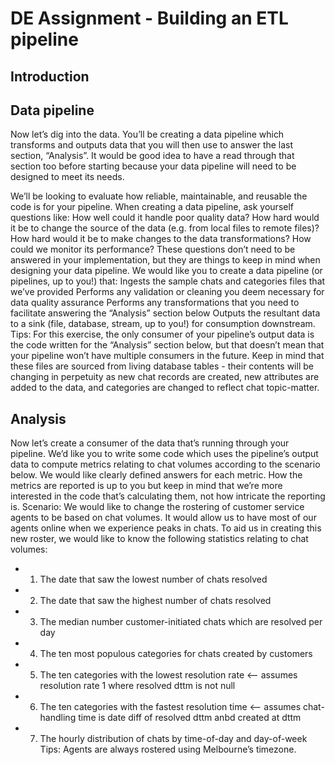 # DE Assignment - Building an ETL pipeline 

## Introduction 

## Data pipeline
Now let’s dig into the data. You’ll be creating a data pipeline which transforms and
outputs data that you will then use to answer the last section, “Analysis”. It would
be good idea to have a read through that section too before starting because your
data pipeline will need to be designed to meet its needs.

We’ll be looking to evaluate how reliable, maintainable, and reusable the code is
for your pipeline. When creating a data pipeline, ask yourself questions like: How
well could it handle poor quality data? How hard would it be to change the source
of the data (e.g. from local files to remote files)? How hard would it be to make
changes to the data transformations? How could we monitor its performance?
These questions don’t need to be answered in your implementation, but they are
things to keep in mind when designing your data pipeline.
We would like you to create a data pipeline (or pipelines, up to you!) that:
Ingests the sample chats and categories files that we’ve provided
Performs any validation or cleaning you deem necessary for data quality
assurance
Performs any transformations that you need to facilitate answering the
“Analysis” section below
Outputs the resultant data to a sink (file, database, stream, up to you!) for
consumption downstream.
Tips:
For this exercise, the only consumer of your pipeline’s output data is the code
written for the “Analysis” section below, but that doesn’t mean that your
pipeline won’t have multiple consumers in the future.
Keep in mind that these files are sourced from living database tables - their
contents will be changing in perpetuity as new chat records are created, new
attributes are added to the data, and categories are changed to reflect chat
topic-matter.

## Analysis
Now let’s create a consumer of the data that’s running through your pipeline. We’d
like you to write some code which uses the pipeline’s output data to compute
metrics relating to chat volumes according to the scenario below.
We would like clearly defined answers for each metric. How the metrics are
reported is up to you but keep in mind that we’re more interested in the code that’s
calculating them, not how intricate the reporting is.
Scenario: We would like to change the rostering of customer service agents to be
based on chat volumes. It would allow us to have most of our agents online when
we experience peaks in chats. To aid us in creating this new roster, we would like
to know the following statistics relating to chat volumes:
- 1. The date that saw the lowest number of chats resolved
- 2. The date that saw the highest number of chats resolved
- 3. The median number customer-initiated chats which are resolved per day
- 4. The ten most populous categories for chats created by customers
- 5. The ten categories with the lowest resolution rate <-- assumes resolution rate 1 where resolved dttm is not null
- 6. The ten categories with the fastest resolution time <-- assumes chat-handling time is date diff of resolved dttm anbd created at dttm
- 7. The hourly distribution of chats by time-of-day and day-of-week
Tips:
Agents are always rostered using Melbourne’s timezone.